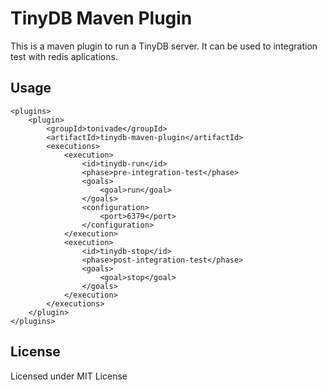 # TinyDB Maven Plugin

This is a maven plugin to run a TinyDB server. It can be used to integration
test with redis aplications.

## Usage

```
<plugins>
    <plugin>
        <groupId>tonivade</groupId>
        <artifactId>tinydb-maven-plugin</artifactId>
        <executions>
            <execution>
                <id>tinydb-run</id>
                <phase>pre-integration-test</phase>
                <goals>
                    <goal>run</goal>
                </goals>
                <configuration>
                    <port>6379</port>
                </configuration>
            </execution>
            <execution>
                <id>tinydb-stop</id>
                <phase>post-integration-test</phase>
                <goals>
                    <goal>stop</goal>
                </goals>
            </execution>
        </executions>
    </plugin>
</plugins>
```

## License

Licensed under MIT License